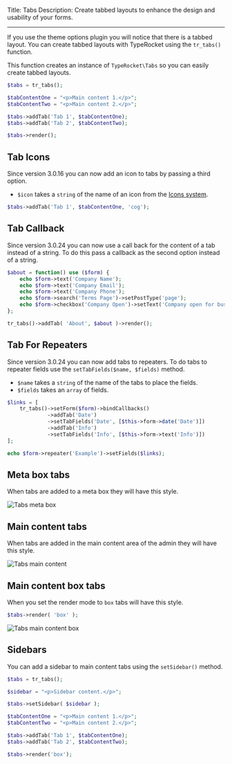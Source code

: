 Title: Tabs
Description: Create tabbed layouts to enhance the design and usability of your forms.

---

If you use the theme options plugin you will notice that there is a tabbed layout. You can create tabbed layouts with TypeRocket using the `tr_tabs()` function.

This function creates an instance of `TypeRocket\Tabs` so you can easily create tabbed layouts.

```php
$tabs = tr_tabs();

$tabContentOne = "<p>Main content 1.</p>";
$tabContentTwo = "<p>Main content 2.</p>";

$tabs->addTab('Tab 1', $tabContentOne);
$tabs->addTab('Tab 2', $tabContentTwo);

$tabs->render();
```

## Tab Icons

Since version 3.0.16 you can now add an icon to tabs by passing a third option.

- `$icon` takes a `string` of the name of an icon from the [Icons system](/docs/v4/icons/). 

```php
$tabs->addTab('Tab 1', $tabContentOne, 'cog');
```

## Tab Callback

Since version 3.0.24 you can now use a call back for the content of a tab instead of a string. To do this pass a callback as the second option instead of a string.

```php
$about = function() use ($form) {
    echo $form->text('Company Name');
    echo $form->text('Company Email');
    echo $form->text('Company Phone');
    echo $form->search('Terms Page')->setPostType('page');
    echo $form->checkbox('Company Open')->setText('Company open for business')->setLabel(false);
};

tr_tabs()->addTab( 'About', $about )->render();
```

## Tab For Repeaters

Since version 3.0.24 you can now add tabs to repeaters. To do tabs to repeater fields use the `setTabFields($name, $fields)` method.

- `$name` takes a `string` of the name of the tabs to place the fields.
- `$fields` takes an `array` of fields. 

```php
$links = [
    tr_tabs()->setForm($form)->bindCallbacks()
             ->addTab('Date')
             ->setTabFields('Date', [$this->form->date('Date')])
             ->addTab('Info')
             ->setTabFields('Info', [$this->form->text('Info')])
];

echo $form->repeater('Example')->setFields($links);
```

## Meta box tabs

When tabs are added to a meta box they will have this style.

![Tabs meta box](https://typerocket.com/wp-content/uploads/2015/08/docs-tabs-meta-box.png)

## Main content tabs

When tabs are added in the main content area of the admin they will have this style.

![Tabs main content](https://typerocket.com/wp-content/uploads/2015/08/docs-tabs-main-content.png)

## Main content box tabs

When you set the render mode to `box` tabs will have this style.

```php
$tabs->render( 'box' );

```

![Tabs main content box](https://typerocket.com/wp-content/uploads/2015/08/docs-tabs-main-content-box.png)

## Sidebars

You can add a sidebar to main content tabs using the `setSidebar()` method.

```php
$tabs = tr_tabs();

$sidebar = "<p>Sidebar content.</p>";

$tabs->setSidebar( $sidebar );

$tabContentOne = "<p>Main content 1.</p>";
$tabContentTwo = "<p>Main content 2.</p>";

$tabs->addTab('Tab 1', $tabContentOne);
$tabs->addTab('Tab 2', $tabContentTwo);

$tabs->render('box');

```